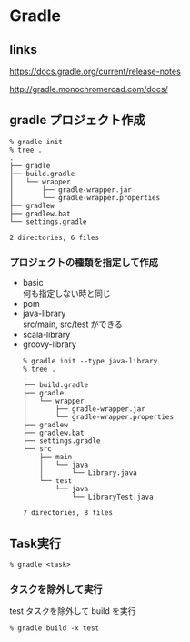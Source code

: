 # Gradle

## links

https://docs.gradle.org/current/release-notes

http://gradle.monochromeroad.com/docs/

## gradle プロジェクト作成
```
% gradle init
% tree .
.
├── gradle
├── build.gradle
│   └── wrapper
│       ├── gradle-wrapper.jar
│       └── gradle-wrapper.properties
├── gradlew
├── gradlew.bat
└── settings.gradle

2 directories, 6 files
```

### プロジェクトの種類を指定して作成

* basic  
  何も指定しない時と同じ
* pom  
* java-library  
  src/main, src/test ができる
* scala-library  
* groovy-library  
  ```
  % gradle init --type java-library
  % tree .
  .
  ├── build.gradle
  ├── gradle
  │   └── wrapper
  │       ├── gradle-wrapper.jar
  │       └── gradle-wrapper.properties
  ├── gradlew
  ├── gradlew.bat
  ├── settings.gradle
  └── src
      ├── main
      │   └── java
      │       └── Library.java
      └── test
          └── java
              └── LibraryTest.java

  7 directories, 8 files
  ```

## Task実行
```
% gradle <task>
```

### タスクを除外して実行
test タスクを除外して build を実行
```
% gradle build -x test
```

